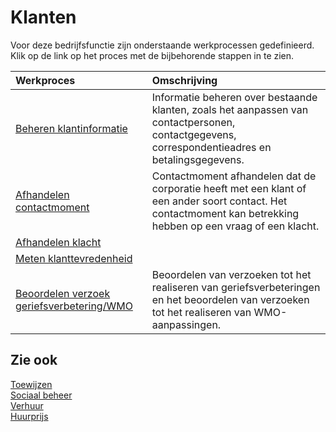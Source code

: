 # Klanten

Voor deze bedrijfsfunctie zijn onderstaande werkprocessen gedefinieerd. Klik op de link op het proces met de bijbehorende stappen in te zien.

Werkproces | Omschrijving
:--- | :---
[Beheren klantinformatie](beheren-klantinformatie/) | Informatie beheren over bestaande klanten, zoals het aanpassen van contactpersonen, contactgegevens, correspondentieadres en betalingsgegevens.
[Afhandelen contactmoment](afhandelen-contactmoment/) | Contactmoment afhandelen dat de corporatie heeft met een klant of een ander soort contact. Het contactmoment kan betrekking hebben op een vraag of een klacht.
[Afhandelen klacht](afhandelen-klacht/) | 
[Meten klanttevredenheid](meten-klanttevredenheid/) | 
[Beoordelen verzoek geriefsverbetering/WMO](beoordelen-verzoek-geriefsverbetering-WMO/) | Beoordelen van verzoeken tot het realiseren van geriefsverbeteringen en het beoordelen van verzoeken tot het realiseren van WMO-aanpassingen.

## Zie ook

[Toewijzen](../toewijzen/)  
[Sociaal beheer](../sociaal-beheer/)  
[Verhuur](../uitvoeren-ontwikkelproject/)  
[Huurprijs](../uitvoeren-ontwikkelproject/)
